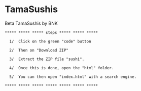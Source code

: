 # TamaSushis
Beta TamaSushis by BNK

    ***** ***** ***** steps ***** ***** *****
    
      1/  Click on the green "code" button
      
      2/  Then on "Download ZIP"
      
      3/  Extract the ZIP file "sushi". 
      
      4/  Once this is done, open the "html" folder.
      
      5/  You can then open "index.html" with a search engine.
      
    ***** ***** ***** ***** ***** ***** *****
